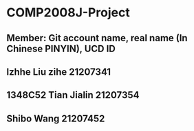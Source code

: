 # COMP2008J-Project
## Member: Git account name, real name (In Chinese PINYIN), UCD ID
## lzhhe Liu zihe 21207341
## 1348C52 Tian Jialin 21207354
## Shibo Wang 21207452
